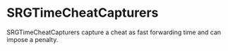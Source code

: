 # SRGTimeCheatCapturers
SRGTimeCheatCapturers capture a cheat as fast forwarding time and can impose a penalty.
